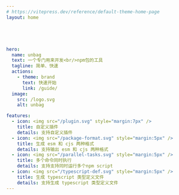 ```yaml
---
# https://vitepress.dev/reference/default-theme-home-page
layout: home





hero:
  name: unbag
  text: 一个专门用来开发<br/>npm包的工具
  tagline: 简单、快速
  actions:
    - theme: brand
      text: 快速开始
      link: /guide/
  image:
    src: /logo.svg
    alt: unbag

features:
  - icon: <img src="/plugin.svg" style="margin:7px" />
    title: 自定义插件
    details: 支持自定义插件
  - icon: <img src="/package-format.svg" style="margin:5px" />
    title: 生成 esm 和 cjs 两种格式
    details: 支持输出 esm 和 cjs 两种格式
  - icon: <img src="/parallel-tasks.svg" style="margin:5px" />
    title: 多个命令同时执行
    details: 支持支持同时运行多个npm script
  - icon: <img src="/typescript-def.svg" style="margin:5px" />
    title: 生成 typescript 类型定义文件
    details: 支持生成 typescript 类型定义文件
---
```


<style>
:root {
  --vp-home-hero-name-color: transparent;
  --vp-home-hero-name-background: -webkit-linear-gradient(120deg, #FFCA28 30%, #E2A610);

  --vp-home-hero-image-background-image: linear-gradient(-45deg, #FFCA99 50%, #FFCA99 50%);
  --vp-home-hero-image-filter: blur(44px);
}

@media (min-width: 640px) {
  :root {
    --vp-home-hero-image-filter: blur(56px);
  }
}

@media (min-width: 960px) {
  :root {
    --vp-home-hero-image-filter: blur(68px);
  }
}
</style>